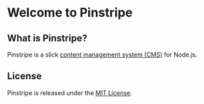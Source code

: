 
# Welcome to Pinstripe

## What is Pinstripe?

Pinstripe is a slick [content management system (CMS)](https://en.wikipedia.org/wiki/Content_management_system) for Node.js.

## License

Pinstripe is released under the [MIT License](https://opensource.org/licenses/MIT).
